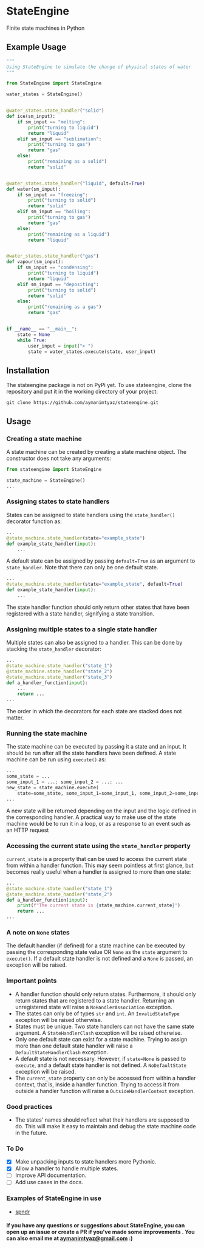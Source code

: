 # StateEngine
Finite state machines in Python

## Example Usage
```python
"""
Using StateEngine to simulate the change of physical states of water
"""

from StateEngine import StateEngine

water_states = StateEngine()


@water_states.state_handler("solid")
def ice(sm_input):
    if sm_input == "melting":
        print("turning to liquid")
        return "liquid"
    elif sm_input == "sublimation":
        print("turning to gas")
        return "gas"
    else:
        print("remaining as a solid")
        return "solid"


@water_states.state_handler("liquid", default=True)
def water(sm_input):
    if sm_input == "freezing":
        print("turning to solid")
        return "solid"
    elif sm_input == "boiling":
        print("turning to gas")
        return "gas"
    else:
        print("remaining as a liquid")
        return "liquid"


@water_states.state_handler("gas")
def vapour(sm_input):
    if sm_input == "condensing":
        print("turning to liquid")
        return "liquid"
    elif sm_input == "depositing":
        print("turning to solid")
        return "solid"
    else:
        print("remaining as a gas")
        return "gas"


if __name__ == "__main__":
    state = None
    while True:
        user_input = input("> ")
        state = water_states.execute(state, user_input)


```

## Installation
The stateengine package is not on PyPi yet. To use stateengine, clone the repository and put it in the working directory of your project:
```
git clone https://github.com/aymanimtyaz/stateengine.git
```

## Usage
### Creating a state machine
A state machine can be created by creating a state machine object. The constructor does not take any arguments:
```python
from stateengine import StateEngine

state_machine = StateEngine()
...
```

### Assigning states to state handlers
States can be assigned to state handlers using the ```state_handler()```  decorator function as:
```python
...
@state_machine.state_handler(state="example_state")
def example_state_handler(input):
	... 
```
A default state can be assigned by passing ```default=True``` as an argument to ```state_handler```. Note that there can only be one default state.
```python
...
@state_machine.state_handler(state="example_state", default=True)
def example_state_handler(input):
	... 
```
The state handler function should only return other states that have been registered with a state handler, signifying a state transition.

### Assigning multiple states to a single state handler
Multiple states can also be assigned to a handler. This can be done by stacking the ```state_handler``` decorator:
```python
...
@state_machine.state_handler("state_1")
@state_machine.state_handler("state_2")
@state_machine.state_handler("state_3")
def a_handler_function(input):
	...
	return ...
...
```
The order in which the decorators for each state are stacked does not matter.

### Running the state machine
The state machine can be executed by passing it a state and an input. It should be run after all the state handlers have been defined. A state machine can be run using ```execute()``` as:
```python
...
some_state = ...
some_input_1 = ...; some_input_2 = ...; ...
new_state = state_machine.execute(
	state=some_state, some_input_1=some_input_1, some_input_2=some_input_2, ...)
...
```
A new state will be returned depending on the input and the logic defined in the corresponding handler.
A practical way to make use of the state machine would be to run it in a loop, or as a response to an event such as an HTTP request

### Accessing the current state using the ```state_handler``` property
```current_state``` is a property that can be used to access the current state from within a handler function. This may seem pointless at first glance, but becomes really useful when a handler is assigned to more than one state:
```python
...
@state_machine.state_handler("state_1")
@state_machine.state_handler("state_2")
def a_handler_function(input):
	print(f"The current state is {state_machine.current_state}")
	return ...
...
```

### A note on ```None``` states
The default handler (if defined) for a state machine can be executed by passing the corresponding state value OR ```None``` as the ```state``` argument to ```execute()```. If a default state handler is not defined and a ```None``` is passed, an exception will be raised.

### Important points
- A handler function should only return states. Furthermore, it should only return states that are registered to a state handler. Returning an unregistered state will raise a ```NoHandlerAssociation``` exception.
- The states can only be of types ```str``` and ```int```. An ```InvalidStateType``` exception will be raised otherwise.
- States must be unique. Two state handlers can not have the same state argument. A ```StateHandlerClash``` exception will be raised otherwise.
- Only one default state can exist for a state machine. Trying to assign more than one default state handler will raise a ```DefaultStateHandlerClash``` exception.
- A default state is not necessary. However, if ```state=None``` is passed to ```execute```, and a default state handler is not defined. A ```NoDefaultState``` exception will be raised.
- The ```current_state``` property can only be accessed from within a handler context, that is, inside a handler function. Trying to access it from outside a handler function will raise a ```OutsideHandlerContext``` exception.

### Good practices
- The states' names should reflect what their handlers are supposed to do. This will make it easy to maintain and debug the state machine code in the future.

### To Do
- [x] Make unpacking inputs to state handlers more Pythonic.
- [x] Allow a handler to handle multiple states.
- [ ] Improve API documentation.
- [ ] Add use cases in the docs.

### Examples of StateEngine in use
- [spndr](https://github.com/aymanimtyaz/spndr)

#### If you have any questions or suggestions about StateEngine, you can open up an issue or create a PR if you've made some improvements . You can also email me at aymanimtyaz@gmail.com :)